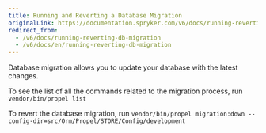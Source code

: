 ```yaml
---
title: Running and Reverting a Database Migration
originalLink: https://documentation.spryker.com/v6/docs/running-reverting-db-migration
redirect_from:
  - /v6/docs/running-reverting-db-migration
  - /v6/docs/en/running-reverting-db-migration
---
```


Database migration allows you to update your database with the latest changes.

To see the list of all the commands related to the migration process, run
`vendor/bin/propel list`

To revert the database migration, run
`vendor/bin/propel migration:down --config-dir=src/Orm/Propel/STORE/Config/development`

<!-- Last review date: Nov 6, 2018 by Rene Klatt, Helen Kravchenko -->

